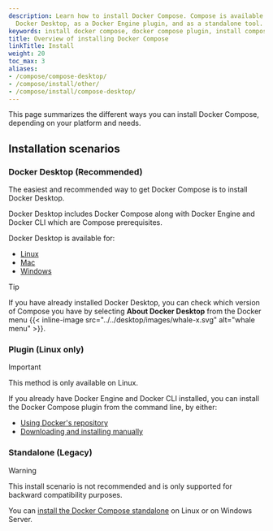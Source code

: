 ```yaml
---
description: Learn how to install Docker Compose. Compose is available natively on
  Docker Desktop, as a Docker Engine plugin, and as a standalone tool.
keywords: install docker compose, docker compose plugin, install compose linux, install docker desktop, docker compose windows, standalone docker compose, docker compose not found
title: Overview of installing Docker Compose
linkTitle: Install
weight: 20
toc_max: 3
aliases:
- /compose/compose-desktop/
- /compose/install/other/
- /compose/install/compose-desktop/
---
```


This page summarizes the different ways you can install Docker Compose, depending on your platform and needs.

## Installation scenarios 

### Docker Desktop (Recommended)

The easiest and recommended way to get Docker Compose is to install Docker Desktop. 

Docker Desktop includes Docker Compose along with Docker Engine and Docker CLI which are Compose prerequisites. 

Docker Desktop is available for:
- [Linux](/manuals/desktop/setup/install/linux/_index.md)
- [Mac](/manuals/desktop/setup/install/mac-install.md)
- [Windows](/manuals/desktop/setup/install/windows-install.md)

> [!TIP]
> 
> If you have already installed Docker Desktop, you can check which version of Compose you have by selecting **About Docker Desktop** from the Docker menu {{< inline-image src="../../desktop/images/whale-x.svg" alt="whale menu" >}}.

### Plugin (Linux only)

> [!IMPORTANT]
>
> This method is only available on Linux.

If you already have Docker Engine and Docker CLI installed, you can install the Docker Compose plugin from the command line, by either:
- [Using Docker's repository](linux.md#install-using-the-repository)
- [Downloading and installing manually](linux.md#install-the-plugin-manually)

### Standalone (Legacy)

> [!WARNING]
>
> This install scenario is not recommended and is only supported for backward compatibility purposes.

You can [install the Docker Compose standalone](standalone.md) on Linux or on Windows Server.


